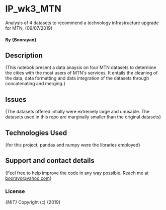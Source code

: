 # IP_wk3_MTN
Analysis of 4 datasets to recommend a technology infrastructure upgrade for MTN, {09/07/2019}


#### By **{Boorayan}**
## Description
{This notebok present a data anaysis on four MTN datasets to determine the cities with the most users of MTN's services. It entails the cleaning of the data, data formatting and data integration of the datasets through concatenating and merging.}

## Issues
{The datasets offered intially were extremely large and unusable. The datasets used in this repo are marginally smaller than the original datasets}
## Technologies Used
{for this project, pandas and numpy were the libraries employed}
## Support and contact details
{Feel free to help improve the code in any way possible. Reach me at boorayo@yahoo.com}
### License
*{MIT}*
Copyright (c) {2019} 

